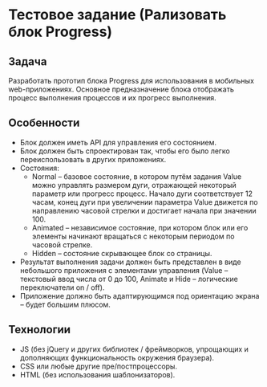 # Тестовое задание (Рализовать блок Progress)

## Задача

Разработать прототип блока Progress для использования в мобильных web-приложениях.
Основное предназначение блока отображать процесс выполнения процессов и их прогресс
выполнения.

## Особенности

- Блок должен иметь API для управления его состоянием.
- Блок должен быть спроектирован так, чтобы его было легко переиспользовать в
  других приложениях.
- Состояния:
  - Normal – базовое состояние, в котором путём задания Value можно управлять
    размером дуги, отражающей некоторый параметр или прогресс процесс. Начало
    дуги соответствует 12 часам, конец дуги при увеличении параметра Value движется по направлению часовой стрелки и достигает начала при значении 100.
  - Animated – независимое состояние, при котором блок или его элементы
    начинают вращаться с некоторым периодом по часовой стрелке.
  - Hidden – состояние скрывающее блок со страницы.
- Результат выполнения задачи должен быть представлен в виде небольшого
  приложения с элементами управления (Value – текстовый ввод числа от 0 до 100,
  Animate и Hide – логические переключатели on / off).
- Приложение должно быть адаптирующимся под ориентацию экрана – будет большим
  плюсом.

## Технологии

- JS (без jQuery и других библиотек / фреймворков, упрощающих и дополняющих
  функциональность окружения браузера).
- CSS или любые другие пре/постпроцессоры.
- HTML (без использования шаблонизаторов).